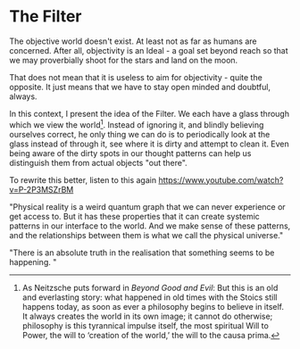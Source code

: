 # The Filter

The objective world doesn't exist. At least not as far as humans are concerned. After all, objectivity is an Ideal - a goal set beyond reach so that we may proverbially shoot for the stars and land on the moon.  

That does not mean that it is useless to aim for objectivity - quite the opposite. It just means that we have to stay open minded and doubtful, always.  

In this context, I present the idea of the Filter. We each have a glass through which we view the world[^1]. Instead of ignoring it, and blindly believing ourselves correct, he only thing we can do is to periodically look at the glass instead of through it, see where it is dirty and attempt to clean it. Even being aware of the dirty spots in our thought patterns can help us distinguish them from actual objects "out there".

To rewrite this better, listen to this again
https://www.youtube.com/watch?v=P-2P3MSZrBM

"Physical reality is a weird quantum graph that we can never experience or get access to. But it has these properties that it can create systemic patterns in our interface to the world. And we make sense of these patterns, and the relationships between them is what we call the physical universe."

"There is an absolute truth in the realisation that something seems to be happening. "

[^1]: As Neitzsche puts forward in *Beyond Good and Evil*: But this is an old and everlasting story:  what happened in old times with the Stoics still happens today, as soon  as ever a philosophy begins to believe in itself. It always creates the  world in its own image; it cannot do otherwise; philosophy is this  tyrannical impulse itself, the most spiritual Will to Power, the will to ‘creation of the world,’ the will to the causa prima.  

